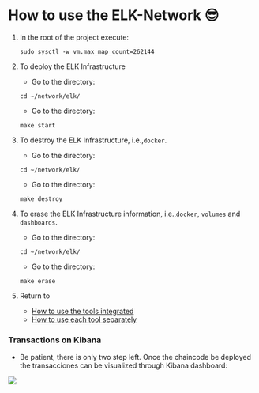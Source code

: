 # How to use the ELK-Network 😎

1. In the root of the project execute:
    ```
    sudo sysctl -w vm.max_map_count=262144
    ```
2. To deploy the ELK Infrastructure 
    *   Go to the directory:
    ```
    cd ~/network/elk/
    ```
    *   Go to the directory:
    ```
    make start
    ```

3. To destroy the ELK Infrastructure, i.e.,`docker`.
    *   Go to the directory:
    ```
    cd ~/network/elk/
    ```
    *   Go to the directory:
    ```
    make destroy
    ```

3. To erase the ELK Infrastructure information, i.e.,`docker`, `volumes` and `dashboards`.
    *   Go to the directory:
    ```
    cd ~/network/elk/
    ```
    *   Go to the directory:
    ```
    make erase
    ```

4. Return to
    - [How to use the tools integrated](https://github.com/sfl0r3nz05/NLP-DLT/tree/sentencelvl#how-to-use-the-tools-integrated-)
    - [How to use each tool separately](https://github.com/sfl0r3nz05/NLP-DLT/tree/sentencelvl#how-to-use-each-tool-separately-)

### Transactions on Kibana
- Be patient, there is only two step left. Once the chaincode be deployed the transacciones can be visualized through Kibana dashboard:

<img src="https://github.com/sfl0r3nz05/NLP-DLT/blob/sentencelvl/documentation/images/Kibana.png">